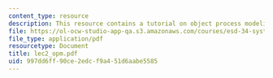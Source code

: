 ```yaml
---
content_type: resource
description: This resource contains a tutorial on object process modeling.
file: https://ol-ocw-studio-app-qa.s3.amazonaws.com/courses/esd-34-system-architecture-january-iap-2007/997dd6ff90ce2edcf9a451d6aabe5585_lec2_opm.pdf
file_type: application/pdf
resourcetype: Document
title: lec2_opm.pdf
uid: 997dd6ff-90ce-2edc-f9a4-51d6aabe5585
---
```

